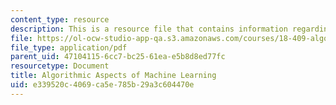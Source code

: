 ```yaml
---
content_type: resource
description: This is a resource file that contains information regarding chapter 6.
file: https://ol-ocw-studio-app-qa.s3.amazonaws.com/courses/18-409-algorithmic-aspects-of-machine-learning-spring-2015/e339520c4069ca5e785b29a3c604470e_MIT18_409S15_chapp6.pdf
file_type: application/pdf
parent_uid: 47104115-6cc7-bc25-61ea-e5b8d8ed77fc
resourcetype: Document
title: Algorithmic Aspects of Machine Learning
uid: e339520c-4069-ca5e-785b-29a3c604470e
---
```

